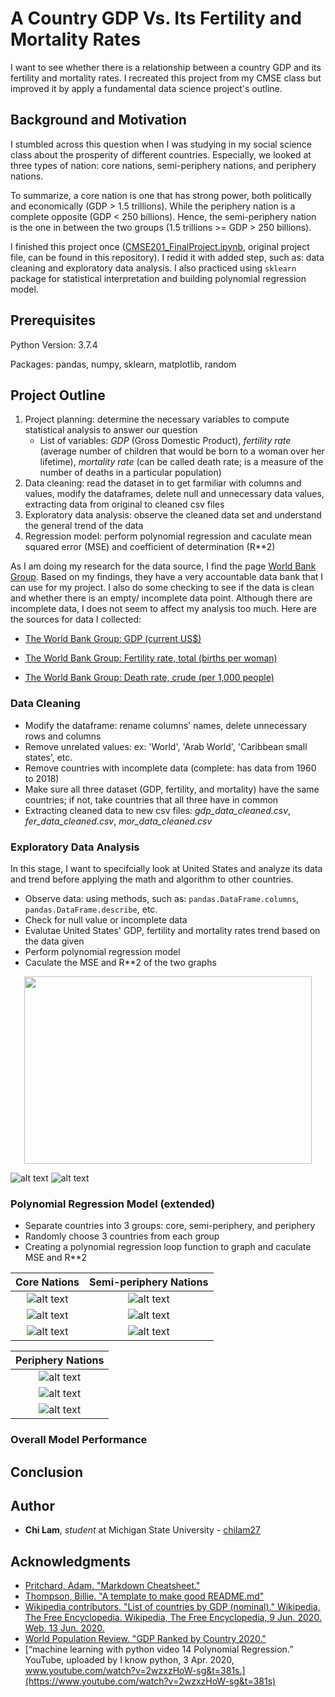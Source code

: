 # A Country GDP Vs. Its Fertility and Mortality Rates

I want to see whether there is a relationship between a country GDP and its fertility and mortality rates. I recreated this project from my CMSE class but improved it by apply a fundamental data science project's outline.

## Background and Motivation

I stumbled across this question when I was studying in my social science class about the prosperity of different countries. Especially, we looked at three types of nation: core nations, semi-periphery nations, and periphery nations. 

To summarize, a core nation is one that has strong power, both politically and economically (GDP > 1.5 trillions). While the periphery nation is a complete opposite (GDP < 250 billions). Hence, the semi-periphery nation is the one in between the two groups (1.5 trillions >= GDP > 250 billions). 

I finished this project once ([CMSE201_FinalProject.ipynb](https://github.com/chilam27/P01_GDP_Fertility_Mortality_Relation/blob/master/CMSE201_FinalProject.ipynb), original project file, can be found in this repository). I redid it with added step, such as: data cleaning and exploratory data analysis. I also practiced using `sklearn` package for statistical interpretation and building polynomial regression model.

## Prerequisites
Python Version: 3.7.4

Packages: pandas, numpy, sklearn, matplotlib, random

## Project Outline
1. Project planning: determine the necessary variables to compute statistical analysis to answer our question
    - List of variables: _GDP_ (Gross Domestic Product), _fertility rate_ (average number of children that would be born to a woman over her lifetime), _mortality rate_ (can be called death rate; is a measure of the number of deaths in a particular population)
2. Data cleaning: read the dataset in to get farmiliar with columns and values, modify the dataframes, delete null and unnecessary data values, extracting data from original to cleaned csv files
3. Exploratory data analysis: observe the cleaned data set and understand the general trend of the data
4. Regression model: perform polynomial regression and caculate mean squared error (MSE) and coefficient of determination (R**2)

As I am doing my research for the data source, I find the page [World Bank Group](https://www.worldbank.org/). Based on my findings, they have a very accountable data bank that I can use for my project. I also do some checking to see if the data is clean and whether there is an empty/ incomplete data point. Although there are incomplete data, I does not seem to affect my analysis too much. Here are the sources for data I collected:

* [The World Bank Group: GDP (current US$)](https://data.worldbank.org/indicator/NY.GDP.MKTP.CD?most_recent_year_desc=false&view=map&year=2018)

* [The World Bank Group: Fertility rate, total (births per woman)](https://data.worldbank.org/indicator/SP.DYN.TFRT.IN/)

* [The World Bank Group: Death rate, crude (per 1,000 people)](https://data.worldbank.org/indicator/sp.dyn.cdrt.in)

### Data Cleaning

* Modify the dataframe: rename columns' names, delete unnecessary rows and columns
* Remove unrelated values: ex: 'World', 'Arab World', 'Caribbean small states', etc.
* Remove countries with incomplete data (complete: has data from 1960 to 2018)
* Make sure all three dataset (GDP, fertility, and mortality) have the same countries; if not, take countries that all three have in common
* Extracting cleaned data to new csv files: _gdp_data_cleaned.csv_, _fer_data_cleaned.csv_, _mor_data_cleaned.csv_

### Exploratory Data Analysis

In this stage, I want to specifcially look at United States and analyze its data and trend before applying the math and algorithm to other countries.

* Observe data: using methods, such as: `pandas.DataFrame.columns`, `pandas.DataFrame.describe`, etc.
* Check for null value or incomplete data
* Evalutae United States' GDP, fertility and mortality rates trend based on the data given
* Perform polynomial regression model
* Caculate the MSE and R**2 of the two graphs

<p align="center">
  <img width="460" height="300" src="https://github.com/chilam27/P01_GDP_Fertility_Mortality_Relation/blob/master/readme_image/us_gdp.png">
</p>

![alt text](https://github.com/chilam27/P01_GDP_Fertility_Mortality_Relation/blob/master/readme_image/us_gdp_fer.png "United States GDP vs. Fertility")
![alt text](https://github.com/chilam27/P01_GDP_Fertility_Mortality_Relation/blob/master/readme_image/us_gdp_mor.png "United States GDP vs. Mortality")

### Polynomial Regression Model (extended)

* Separate countries into 3 groups: core, semi-periphery, and periphery
* Randomly choose 3 countries from each group
* Creating a polynomial regression loop function to graph and caculate MSE and R**2

Core Nations             |  Semi-periphery Nations
:-------------------------:|:-------------------------:
![alt text](https://github.com/chilam27/P01_GDP_Fertility_Mortality_Relation/blob/master/readme_image/china_poly.png "China")  |  ![alt text](https://github.com/chilam27/P01_GDP_Fertility_Mortality_Relation/blob/master/readme_image/bel_poly.png "Belgium")
![alt text](https://github.com/chilam27/P01_GDP_Fertility_Mortality_Relation/blob/master/readme_image/can_poly.png "Canada")   |   ![alt text](https://github.com/chilam27/P01_GDP_Fertility_Mortality_Relation/blob/master/readme_image/pak_poly.png "Pakistan")
![alt text](https://github.com/chilam27/P01_GDP_Fertility_Mortality_Relation/blob/master/readme_image/in__poly.png "India")    |   ![alt text](https://github.com/chilam27/P01_GDP_Fertility_Mortality_Relation/blob/master/readme_image/nor_poly.png "Norway")

Periphery Nations             | 
:-------------------------:|
![alt text](https://github.com/chilam27/P01_GDP_Fertility_Mortality_Relation/blob/master/readme_image/mada_poly.png "Madagascar") |
![alt text](https://github.com/chilam27/P01_GDP_Fertility_Mortality_Relation/blob/master/readme_image/por_poly.png "Portugal")   |
![alt text](https://github.com/chilam27/P01_GDP_Fertility_Mortality_Relation/blob/master/readme_image/hati_poly.png "Hati")  |

### Overall Model Performance



## Conclusion



## Author

* **Chi Lam**, _student_ at Michigan State University - [chilam27](https://github.com/chilam27)

## Acknowledgments

* [Pritchard, Adam. "Markdown Cheatsheet."](https://github.com/adam-p/markdown-here/wiki/Markdown-Cheatsheet)
* [Thompson, Billie. "A template to make good README.md"](https://gist.github.com/PurpleBooth/109311bb0361f32d87a2)
* [Wikipedia contributors. "List of countries by GDP (nominal)." Wikipedia, The Free Encyclopedia. Wikipedia, The Free Encyclopedia, 9 Jun. 2020. Web. 13 Jun. 2020.](https://en.wikipedia.org/wiki/List_of_countries_by_GDP_%28nominal%29)
* [World Population Review. "GDP Ranked by Country 2020."](https://worldpopulationreview.com/countries/countries-by-gdp/)
* [“machine learning with python video 14 Polynomial Regression.” YouTube, uploaded by 
I know python, 3 Apr. 2020, www.youtube.com/watch?v=2wzxzHoW-sg&t=381s.](https://www.youtube.com/watch?v=2wzxzHoW-sg&t=381s)
